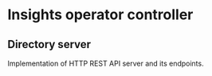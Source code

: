 # Insights operator controller

## Directory server

Implementation of HTTP REST API server and its endpoints.
